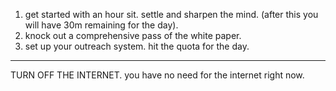 1. get started with an hour sit. settle and sharpen the mind. (after this you will have 30m remaining for the day).
2. knock out a comprehensive pass of the white paper.
3. set up your outreach system. hit the quota for the day.

---

TURN OFF THE INTERNET. you have no need for the internet right now.